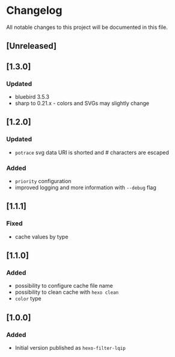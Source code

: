 # Changelog
All notable changes to this project will be documented in this file.

## [Unreleased]

## [1.3.0]
### Updated
- bluebird 3.5.3
- sharp to 0.21.x - colors and SVGs may slightly change

## [1.2.0]
### Updated
- `potrace` svg data URI is shorted and # characters are escaped
### Added
- `priority` configuration
- improved logging and more information with `--debug` flag

## [1.1.1]
### Fixed
- cache values by type

## [1.1.0]
### Added
- possibility to configure cache file name
- possibility to clean cache with `hexo clean`
- `color` type

## [1.0.0]
### Added
- Initial version published as `hexo-filter-lqip`
